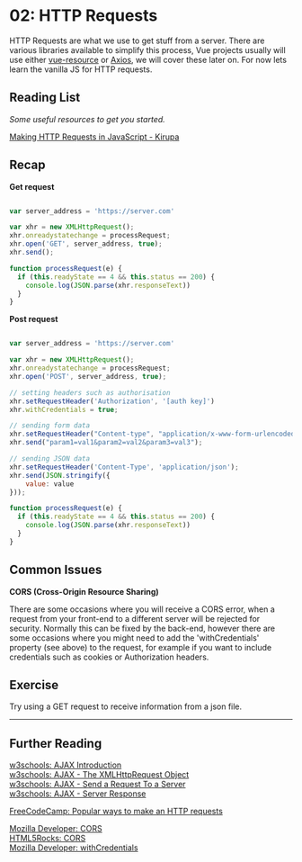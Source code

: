 # 02: HTTP Requests


HTTP Requests are what we use to get stuff from a server. There are various libraries available to simplify this process, Vue projects usually will use either [vue-resource](https://github.com/pagekit/vue-resource) or [Axios](https://github.com/axios/axios), we will cover these later on. For now lets learn the vanilla JS for HTTP requests.

## **Reading List**

_Some useful resources to get you started._

[Making HTTP Requests in JavaScript - Kirupa](https://www.kirupa.com/html5/making_http_requests_js.htm)

## **Recap**


**Get request**

```javascript

var server_address = 'https://server.com'

var xhr = new XMLHttpRequest();
xhr.onreadystatechange = processRequest;
xhr.open('GET', server_address, true);
xhr.send();

function processRequest(e) {
  if (this.readyState == 4 && this.status == 200) {
    console.log(JSON.parse(xhr.responseText))
  }
}
```

**Post request**

```javascript

var server_address = 'https://server.com'

var xhr = new XMLHttpRequest();
xhr.onreadystatechange = processRequest;
xhr.open('POST', server_address, true);

// setting headers such as authorisation
xhr.setRequestHeader('Authorization', '[auth key]')
xhr.withCredentials = true;

// sending form data
xhr.setRequestHeader("Content-type", "application/x-www-form-urlencoded");
xhr.send("param1=val1&param2=val2&param3=val3");

// sending JSON data
xhr.setRequestHeader('Content-Type', 'application/json');
xhr.send(JSON.stringify({
    value: value
}));

function processRequest(e) {
  if (this.readyState == 4 && this.status == 200) {
    console.log(JSON.parse(xhr.responseText))
  }
}
```

## **Common Issues**

**CORS (Cross-Origin Resource Sharing)**

There are some occasions where you will receive a CORS error, when a request from your front-end to a different server will be rejected for security. Normally this can be fixed by the back-end, however there are some occasions where you might need to add the 'withCredentials' property (see above) to the request, for example if you want to include credentials such as cookies or Authorization headers.

## **Exercise**

Try using a GET request to receive information from a json file.


---

## **Further Reading**

[w3schools: AJAX Introduction](https://www.w3schools.com/xml/ajax_intro.asp)  
[w3schools: AJAX - The XMLHttpRequest Object](https://www.w3schools.com/xml/ajax_xmlhttprequest_create.asp)  
[w3schools: AJAX - Send a Request To a Server](https://www.w3schools.com/xml/ajax_xmlhttprequest_send.asp)  
[w3schools: AJAX - Server Response](https://www.w3schools.com/xml/ajax_xmlhttprequest_response.asp)  

[FreeCodeCamp: Popular ways to make an HTTP requests](https://medium.freecodecamp.org/here-is-the-most-popular-ways-to-make-an-http-request-in-javascript-954ce8c95aaa)

[Mozilla Developer: CORS](https://developer.mozilla.org/en-US/docs/Web/HTTP/CORS)  
[HTML5Rocks: CORS](https://www.html5rocks.com/en/tutorials/cors/)  
[Mozilla Developer: withCredentials](https://developer.mozilla.org/en-US/docs/Web/API/XMLHttpRequest/withCredentials)
